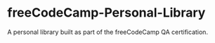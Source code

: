 # freeCodeCamp-Personal-Library

A personal library built as part of the freeCodeCamp QA certification.
